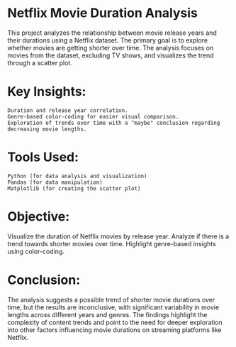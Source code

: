 # Netflix Movie Duration Analysis
This project analyzes the relationship between movie release years and their durations using a Netflix dataset. 
The primary goal is to explore whether movies are getting shorter over time. The analysis focuses on movies from the dataset, excluding TV shows, 
and visualizes the trend through a scatter plot.

# Key Insights:
    Duration and release year correlation.
    Genre-based color-coding for easier visual comparison.
    Exploration of trends over time with a "maybe" conclusion regarding decreasing movie lengths.

# Tools Used:
    Python (for data analysis and visualization)
    Pandas (for data manipulation)
    Matplotlib (for creating the scatter plot)

# Objective:
Visualize the duration of Netflix movies by release year.
Analyze if there is a trend towards shorter movies over time.
Highlight genre-based insights using color-coding.

# Conclusion:
The analysis suggests a possible trend of shorter movie durations over time, but the results are inconclusive, with significant variability in movie lengths across different years and genres. The findings highlight the complexity of content trends and point to the need for deeper exploration into other factors influencing movie durations on streaming platforms like Netflix.
